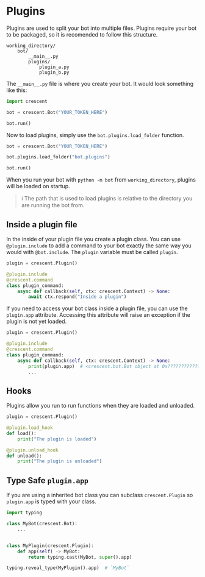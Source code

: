 # Plugins

Plugins are used to split your bot into multiple files. Plugins require your bot to be
packaged, so it is recomended to follow this structure.

```
working_directory/
    bot/
        __main__.py
        plugins/
            plugin_a.py
            plugin_b.py
```

The `__main__.py` file is where you create your bot. It would look something
like this:

```python
import crescent

bot = crescent.Bot("YOUR_TOKEN_HERE")

bot.run()
```

Now to load plugins, simply use the `bot.plugins.load_folder` function.

```python
bot = crescent.Bot("YOUR_TOKEN_HERE")

bot.plugins.load_folder("bot.plugins")

bot.run()
```

When you run your bot with `python -m bot` from `working_directory`, plugins
will be loaded on startup.

> ℹ️ The path that is used to load plugins is relative to the directory
> you are running the bot from.

## Inside a plugin file

In the inside of your plugin file you create a plugin class. You can use
`@plugin.include` to add a command to your bot exactly the same way you
would with `@bot.include`. The `plugin` variable must be called `plugin`.

```python
plugin = crescent.Plugin()

@plugin.include
@crescent.command
class plugin_command:
    async def callback(self, ctx: crescent.Context) -> None:
        await ctx.respond("Inside a plugin")
```

If you need to access your bot class inside a plugin file, you can use the
`plugin.app` attribute. Accessing this attribute will raise an exception if
the plugin is not yet loaded.

```python
plugin = crescent.Plugin()

@plugin.include
@crescent.command
class plugin_command:
    async def callback(self, ctx: crescent.Context) -> None:
        print(plugin.app)  # <crescent.bot.Bot object at 0x????????????>
        ...
```

## Hooks

Plugins allow you run to run functions when they are loaded and unloaded.

```python
plugin = crescent.Plugin()

@plugin.load_hook
def load():
    print("The plugin is loaded")

@plugin.unload_hook
def unload():
    print("The plugin is unloaded")
```


## Type Safe `plugin.app`

If you are using a inherited bot class you can subclass `crescent.Plugin` so
`plugin.app` is typed with your class. 

```python
import typing

class MyBot(crescent.Bot):
    ...


class MyPlugin(crescent.Plugin):
    def app(self) -> MyBot:
        return typing.cast(MyBot, super().app)

typing.reveal_type(MyPlugin().app)  # `MyBot`
```
